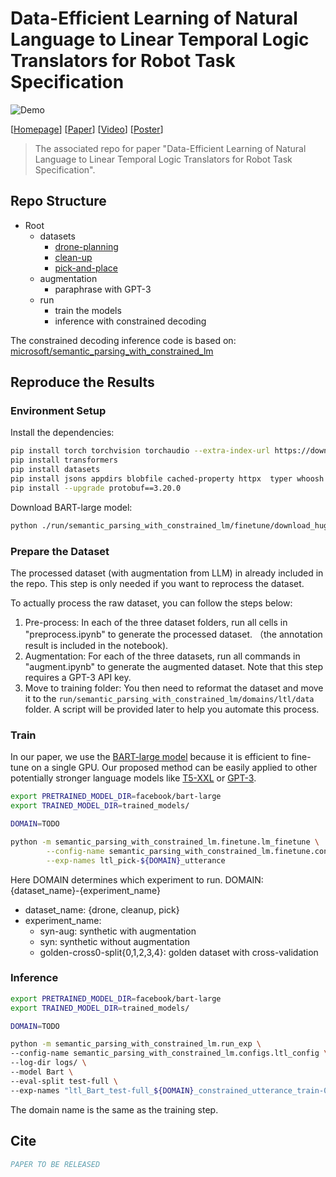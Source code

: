 # Data-Efficient Learning of Natural Language to Linear Temporal Logic Translators for Robot Task Specification

![Demo](https://i.imgur.com/ynNTrpf.png)

[[Homepage](https://um-arm-lab.github.io/Efficient-Eng-2-LTL/)] [[Paper]()] [[Video](https://drive.google.com/file/d/14Sy5y76YglZ6X3Y3ZZBZZiMGBA9gME9G/view?usp=sharing)] [[Poster](https://drive.google.com/file/d/1j0aZoROb1EKC0oRYYBSwBIx4Xp8ElowN/view?usp=sharing)]

> The associated repo for paper "Data-Efficient Learning of Natural Language to Linear Temporal Logic Translators for Robot Task Specification".

## Repo Structure

- Root
  - datasets
    - [drone-planning](https://arxiv.org/abs/1905.12096)
    - [clean-up](http://www.roboticsproceedings.org/rss14/p67.html)
    - [pick-and-place](http://www.roboticsproceedings.org/rss14/p67.html)
  - augmentation
    - paraphrase with GPT-3
  - run
    - train the models
    - inference with constrained decoding

The constrained decoding inference code is based on: [microsoft/semantic_parsing_with_constrained_lm](https://github.com/microsoft/semantic_parsing_with_constrained_lm)

## Reproduce the Results

### Environment Setup

Install the dependencies:

```bash
pip install torch torchvision torchaudio --extra-index-url https://download.pytorch.org/whl/cu113 # make sure the version is compatible with your cuda version
pip install transformers
pip install datasets
pip install jsons appdirs blobfile cached-property httpx  typer whoosh more_itertools
pip install --upgrade protobuf==3.20.0
```

Download BART-large model:

```bash
python ./run/semantic_parsing_with_constrained_lm/finetune/download_huggingface_lms.py
```

### Prepare the Dataset

The processed dataset (with augmentation from LLM) in already included in the repo. This step is only needed if you want to reprocess the dataset.

To actually process the raw dataset, you can follow the steps below:

1. Pre-process: In each of the three dataset folders, run all cells in "preprocess.ipynb" to generate the processed dataset. （the annotation result is included in the notebook).
2. Augmentation: For each of the three datasets, run all commands in "augment.ipynb" to generate the augmented dataset. Note that this step requires a GPT-3 API key.
3. Move to training folder: You then need to reformat the dataset and move it to the `run/semantic_parsing_with_constrained_lm/domains/ltl/data` folder. A script will be provided later to help you automate this process.

### Train

In our paper, we use the [BART-large model](https://huggingface.co/facebook/bart-large) because it is efficient to fine-tune on a single GPU. Our proposed method can be easily applied to other potentially stronger language models like [T5-XXL](https://arxiv.org/abs/1910.10683) or [GPT-3](https://arxiv.org/abs/2005.14165).

```sh
export PRETRAINED_MODEL_DIR=facebook/bart-large
export TRAINED_MODEL_DIR=trained_models/

DOMAIN=TODO

python -m semantic_parsing_with_constrained_lm.finetune.lm_finetune \
        --config-name semantic_parsing_with_constrained_lm.finetune.configs.emnlp_train_config \
        --exp-names ltl_pick-${DOMAIN}_utterance
```

Here DOMAIN determines which experiment to run.
DOMAIN: {dataset_name}-{experiment_name}

- dataset_name: {drone, cleanup, pick}
- experiment_name:
  - syn-aug: synthetic with augmentation
  - syn: synthetic without augmentation
  - golden-cross0-split{0,1,2,3,4}: golden dataset with cross-validation

### Inference

```sh
export PRETRAINED_MODEL_DIR=facebook/bart-large
export TRAINED_MODEL_DIR=trained_models/

DOMAIN=TODO

python -m semantic_parsing_with_constrained_lm.run_exp \
--config-name semantic_parsing_with_constrained_lm.configs.ltl_config \
--log-dir logs/ \
--model Bart \
--eval-split test-full \
--exp-names "ltl_Bart_test-full_${DOMAIN}_constrained_utterance_train-0"
```

The domain name is the same as the training step.

## Cite

```bibtex
PAPER TO BE RELEASED
```
